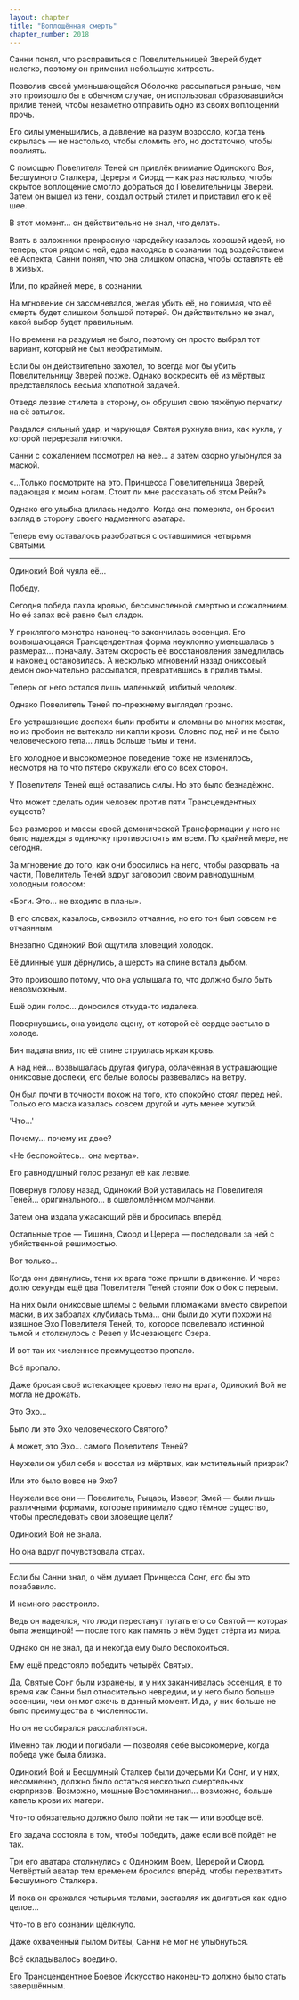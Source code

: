 ```yaml
---
layout: chapter
title: "Воплощённая смерть"
chapter_number: 2018
---
```




Санни понял, что расправиться с Повелительницей Зверей будет нелегко, поэтому он применил небольшую хитрость.

Позволив своей уменьшающейся Оболочке рассыпаться раньше, чем это произошло бы в обычном случае, он использовал образовавшийся прилив теней, чтобы незаметно отправить одно из своих воплощений прочь.

Его силы уменьшились, а давление на разум возросло, когда тень скрылась — не настолько, чтобы сломить его, но достаточно, чтобы повлиять.

С помощью Повелителя Теней он привлёк внимание Одинокого Воя, Бесшумного Сталкера, Цереры и Сиорд — как раз настолько, чтобы скрытое воплощение смогло добраться до Повелительницы Зверей. Затем он вышел из тени, создал острый стилет и приставил его к её шее.

В этот момент... он действительно не знал, что делать.

Взять в заложники прекрасную чародейку казалось хорошей идеей, но теперь, стоя рядом с ней, едва находясь в сознании под воздействием её Аспекта, Санни понял, что она слишком опасна, чтобы оставлять её в живых.

Или, по крайней мере, в сознании.

На мгновение он засомневался, желая убить её, но понимая, что её смерть будет слишком большой потерей. Он действительно не знал, какой выбор будет правильным.

Но времени на раздумья не было, поэтому он просто выбрал тот вариант, который не был необратимым.

Если бы он действительно захотел, то всегда мог бы убить Повелительницу Зверей позже. Однако воскресить её из мёртвых представлялось весьма хлопотной задачей.

Отведя лезвие стилета в сторону, он обрушил свою тяжёлую перчатку на её затылок.

Раздался сильный удар, и чарующая Святая рухнула вниз, как кукла, у которой перерезали ниточки.

Санни с сожалением посмотрел на неё... а затем озорно улыбнулся за маской.

«...Только посмотрите на это. Принцесса Повелительница Зверей, падающая к моим ногам. Стоит ли мне рассказать об этом Рейн?»

Однако его улыбка длилась недолго. Когда она померкла, он бросил взгляд в сторону своего надменного аватара.

Теперь ему оставалось разобраться с оставшимися четырьмя Святыми.

***

Одинокий Вой чуяла её...

Победу.

Сегодня победа пахла кровью, бессмысленной смертью и сожалением. Но её запах всё равно был сладок.

У проклятого монстра наконец-то закончилась эссенция. Его возвышающаяся Трансцендентная форма неуклонно уменьшалась в размерах... поначалу. Затем скорость её восстановления замедлилась и наконец остановилась. А несколько мгновений назад ониксовый демон окончательно рассыпался, превратившись в прилив тьмы.

Теперь от него остался лишь маленький, избитый человек.

Однако Повелитель Теней по-прежнему выглядел грозно.

Его устрашающие доспехи были пробиты и сломаны во многих местах, но из пробоин не вытекало ни капли крови. Словно под ней и не было человеческого тела... лишь больше тьмы и тени.

Его холодное и высокомерное поведение тоже не изменилось, несмотря на то что пятеро окружали его со всех сторон.

У Повелителя Теней ещё оставались силы. Но это было безнадёжно.

Что может сделать один человек против пяти Трансцендентных существ?

Без размеров и массы своей демонической Трансформации у него не было надежды в одиночку противостоять им всем. По крайней мере, не сегодня.

За мгновение до того, как они бросились на него, чтобы разорвать на части, Повелитель Теней вдруг заговорил своим равнодушным, холодным голосом:

«Боги. Это... не входило в планы».

В его словах, казалось, сквозило отчаяние, но его тон был совсем не отчаянным.

Внезапно Одинокий Вой ощутила зловещий холодок.

Её длинные уши дёрнулись, а шерсть на спине встала дыбом.

Это произошло потому, что она услышала то, что должно было быть невозможным.

Ещё один голос... доносился откуда-то издалека.

Повернувшись, она увидела сцену, от которой её сердце застыло в холоде.

Бин падала вниз, по её спине струилась яркая кровь.

А над ней... возвышалась другая фигура, облачённая в устрашающие ониксовые доспехи, его белые волосы развевались на ветру.

Он был почти в точности похож на того, кто спокойно стоял перед ней. Только его маска казалась совсем другой и чуть менее жуткой.

'Что...'

Почему... почему их двое?

«Не беспокойтесь... она мертва».

Его равнодушный голос резанул её как лезвие.

Повернув голову назад, Одинокий Вой уставилась на Повелителя Теней... оригинального... в ошеломлённом молчании.

Затем она издала ужасающий рёв и бросилась вперёд.

Остальные трое — Тишина, Сиорд и Церера — последовали за ней с убийственной решимостью.

Вот только...

Когда они двинулись, тени их врага тоже пришли в движение. И через долю секунды ещё два Повелителя Теней стояли бок о бок с первым.

На них были ониксовые шлемы с белыми плюмажами вместо свирепой маски, в их забралах клубилась тьма... они были до жути похожи на изящное Эхо Повелителя Теней, то, которое повелевало истинной тьмой и столкнулось с Ревел у Исчезающего Озера.

И вот так их численное преимущество пропало.

Всё пропало.

Даже бросая своё истекающее кровью тело на врага, Одинокий Вой не могла не дрожать.

Это Эхо...

Было ли это Эхо человеческого Святого?

А может, это Эхо... самого Повелителя Теней?

Неужели он убил себя и восстал из мёртвых, как мстительный призрак?

Или это было вовсе не Эхо?

Неужели все они — Повелитель, Рыцарь, Изверг, Змей — были лишь различными формами, которые принимало одно тёмное существо, чтобы преследовать свои зловещие цели?

Одинокий Вой не знала.

Но она вдруг почувствовала страх.

***

Если бы Санни знал, о чём думает Принцесса Сонг, его бы это позабавило.

И немного расстроило.

Ведь он надеялся, что люди перестанут путать его со Святой — которая была женщиной! — после того как память о нём будет стёрта из мира.

Однако он не знал, да и некогда ему было беспокоиться.

Ему ещё предстояло победить четырёх Святых.

Да, Святые Сонг были изранены, и у них заканчивалась эссенция, в то время как Санни был относительно невредим, и у него было больше эссенции, чем он мог сжечь в данный момент. И да, у них больше не было преимущества в численности.

Но он не собирался расслабляться.

Именно так люди и погибали — позволяя себе высокомерие, когда победа уже была близка.

Одинокий Вой и Бесшумный Сталкер были дочерьми Ки Сонг, и у них, несомненно, должно было остаться несколько смертельных сюрпризов. Возможно, мощные Воспоминания... возможно, больше капель крови их матери.

Что-то обязательно должно было пойти не так — или вообще всё.

Его задача состояла в том, чтобы победить, даже если всё пойдёт не так.

Три его аватара столкнулись с Одиноким Воем, Церерой и Сиорд. Четвёртый аватар тем временем бросился вперёд, чтобы перехватить Бесшумного Сталкера.

И пока он сражался четырьмя телами, заставляя их двигаться как одно целое...

Что-то в его сознании щёлкнуло.

Даже охваченный пылом битвы, Санни не мог не улыбнуться.

Всё складывалось воедино.

Его Трансцендентное Боевое Искусство наконец-то должно было стать завершённым.

